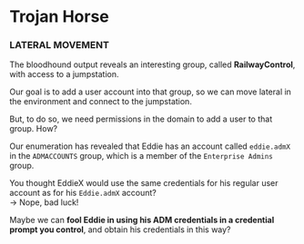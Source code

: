# Trojan Horse


### LATERAL MOVEMENT

The bloodhound output reveals an interesting group, called **RailwayControl**, with access to a jumpstation.

Our goal is to add a user account into that group, so we can move lateral in the environment and connect to the jumpstation. 

But, to do so, we need permissions in the domain to add a user to that group. How? 

Our enumeration has revealed that Eddie has an account called `eddie.admX` in the `ADMACCOUNTS` group, which is a member of the `Enterprise Admins` group.

You thought EddieX would use the same credentials for his regular user account as for his `Eddie.admX` account?<br>
→ Nope, bad luck!

Maybe we can **fool Eddie in using his ADM credentials in a credential prompt you control**, and obtain his credentials in this way?